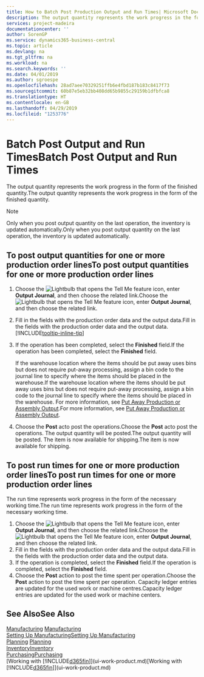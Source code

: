 ```yaml
---
title: How to Batch Post Production Output and Run Times| Microsoft Docs
description: The output quantity represents the work progress in the form of the finished quantity.
services: project-madeira
documentationcenter: ''
author: SorenGP
ms.service: dynamics365-business-central
ms.topic: article
ms.devlang: na
ms.tgt_pltfrm: na
ms.workload: na
ms.search.keywords: ''
ms.date: 04/01/2019
ms.author: sgroespe
ms.openlocfilehash: 28ad7aee70329251ffb6e4fbd187b183c8417f73
ms.sourcegitcommit: 60b87e5eb32bb408dd65b9855c29159b1dfbfca8
ms.translationtype: HT
ms.contentlocale: en-GB
ms.lasthandoff: 04/29/2019
ms.locfileid: "1253776"
---
```

# <a name="batch-post-output-and-run-times"></a><span data-ttu-id="58574-103">Batch Post Output and Run Times</span><span class="sxs-lookup"><span data-stu-id="58574-103">Batch Post Output and Run Times</span></span>
<span data-ttu-id="58574-104">The output quantity represents the work progress in the form of the finished quantity.</span><span class="sxs-lookup"><span data-stu-id="58574-104">The output quantity represents the work progress in the form of the finished quantity.</span></span>  

> [!NOTE]
> <span data-ttu-id="58574-105">Only when you post output quantity on the last operation, the inventory is updated automatically.</span><span class="sxs-lookup"><span data-stu-id="58574-105">Only when you post output quantity on the last operation, the inventory is updated automatically.</span></span>  

## <a name="to-post-output-quantities-for-one-or-more-production-order-lines"></a><span data-ttu-id="58574-106">To post output quantities for one or more production order lines</span><span class="sxs-lookup"><span data-stu-id="58574-106">To post output quantities for one or more production order lines</span></span>
1. <span data-ttu-id="58574-107">Choose the ![Lightbulb that opens the Tell Me feature](media/ui-search/search_small.png "Tell me what you want to do") icon, enter **Output Journal**, and then choose the related link.</span><span class="sxs-lookup"><span data-stu-id="58574-107">Choose the ![Lightbulb that opens the Tell Me feature](media/ui-search/search_small.png "Tell me what you want to do") icon, enter **Output Journal**, and then choose the related link.</span></span>  
2. <span data-ttu-id="58574-108">Fill in the fields with the production order data and the output data.</span><span class="sxs-lookup"><span data-stu-id="58574-108">Fill in the fields with the production order data and the output data.</span></span> [!INCLUDE[tooltip-inline-tip](includes/tooltip-inline-tip_md.md)]
3. <span data-ttu-id="58574-109">If the operation has been completed, select the **Finished** field.</span><span class="sxs-lookup"><span data-stu-id="58574-109">If the operation has been completed, select the **Finished** field.</span></span>  

    <span data-ttu-id="58574-110">If the warehouse location where the items should be put away uses bins but does not require put-away processing,  assign a bin code to the journal line to specify where the items should be placed in the warehouse.</span><span class="sxs-lookup"><span data-stu-id="58574-110">If the warehouse location where the items should be put away uses bins but does not require put-away processing,  assign a bin code to the journal line to specify where the items should be placed in the warehouse.</span></span> <span data-ttu-id="58574-111">For more information, see [Put Away Production or Assembly Output](warehouse-how-to-put-away-production-output.md).</span><span class="sxs-lookup"><span data-stu-id="58574-111">For more information, see [Put Away Production or Assembly Output](warehouse-how-to-put-away-production-output.md).</span></span>  

4. <span data-ttu-id="58574-112">Choose the **Post** acto post the operations.</span><span class="sxs-lookup"><span data-stu-id="58574-112">Choose the **Post** acto post the operations.</span></span> <span data-ttu-id="58574-113">The output quantity will be posted.</span><span class="sxs-lookup"><span data-stu-id="58574-113">The output quantity will be posted.</span></span> <span data-ttu-id="58574-114">The item is now available for shipping.</span><span class="sxs-lookup"><span data-stu-id="58574-114">The item is now available for shipping.</span></span>  

## <a name="to-post-run-times-for-one-or-more-production-order-lines"></a><span data-ttu-id="58574-115">To post run times for one or more production order lines</span><span class="sxs-lookup"><span data-stu-id="58574-115">To post run times for one or more production order lines</span></span>
<span data-ttu-id="58574-116">The run time represents work progress in the form of the necessary working time.</span><span class="sxs-lookup"><span data-stu-id="58574-116">The run time represents work progress in the form of the necessary working time.</span></span>    

1.  <span data-ttu-id="58574-117">Choose the ![Lightbulb that opens the Tell Me feature](media/ui-search/search_small.png "Tell me what you want to do") icon, enter **Output Journal**, and then choose the related link.</span><span class="sxs-lookup"><span data-stu-id="58574-117">Choose the ![Lightbulb that opens the Tell Me feature](media/ui-search/search_small.png "Tell me what you want to do") icon, enter **Output Journal**, and then choose the related link.</span></span>  
2. <span data-ttu-id="58574-118">Fill in the fields with the production order data and the output data.</span><span class="sxs-lookup"><span data-stu-id="58574-118">Fill in the fields with the production order data and the output data.</span></span>  
3.  <span data-ttu-id="58574-119">If the operation is completed, select the **Finished** field.</span><span class="sxs-lookup"><span data-stu-id="58574-119">If the operation is completed, select the **Finished** field.</span></span>  
4. <span data-ttu-id="58574-120">Choose the **Post** action to post the time spent per operation.</span><span class="sxs-lookup"><span data-stu-id="58574-120">Choose the **Post** action to post the time spent per operation.</span></span> <span data-ttu-id="58574-121">Capacity ledger entries are updated for the used work or machine centres.</span><span class="sxs-lookup"><span data-stu-id="58574-121">Capacity ledger entries are updated for the used work or machine centers.</span></span>

## <a name="see-also"></a><span data-ttu-id="58574-122">See Also</span><span class="sxs-lookup"><span data-stu-id="58574-122">See Also</span></span>  
<span data-ttu-id="58574-123">[Manufacturing](production-manage-manufacturing.md)  </span><span class="sxs-lookup"><span data-stu-id="58574-123">[Manufacturing](production-manage-manufacturing.md)  </span></span>  
[<span data-ttu-id="58574-124">Setting Up Manufacturing</span><span class="sxs-lookup"><span data-stu-id="58574-124">Setting Up Manufacturing</span></span>](production-configure-production-processes.md)  
<span data-ttu-id="58574-125">[Planning](production-planning.md)    </span><span class="sxs-lookup"><span data-stu-id="58574-125">[Planning](production-planning.md)    </span></span>  
[<span data-ttu-id="58574-126">Inventory</span><span class="sxs-lookup"><span data-stu-id="58574-126">Inventory</span></span>](inventory-manage-inventory.md)  
[<span data-ttu-id="58574-127">Purchasing</span><span class="sxs-lookup"><span data-stu-id="58574-127">Purchasing</span></span>](purchasing-manage-purchasing.md)  
<span data-ttu-id="58574-128">[Working with [!INCLUDE[d365fin](includes/d365fin_md.md)]](ui-work-product.md)</span><span class="sxs-lookup"><span data-stu-id="58574-128">[Working with [!INCLUDE[d365fin](includes/d365fin_md.md)]](ui-work-product.md)</span></span>
